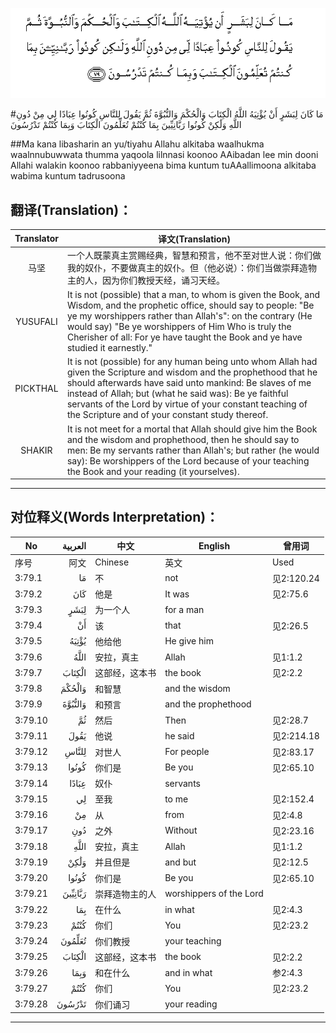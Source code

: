 ![003:079](images/003_079.gif)

#مَا كَانَ لِبَشَرٍ أَنْ يُؤْتِيَهُ اللَّهُ الْكِتَابَ وَالْحُكْمَ وَالنُّبُوَّةَ ثُمَّ يَقُولَ لِلنَّاسِ كُونُوا عِبَادًا لِي مِنْ دُونِ اللَّهِ وَلَٰكِنْ كُونُوا رَبَّانِيِّينَ بِمَا كُنْتُمْ تُعَلِّمُونَ الْكِتَابَ وَبِمَا كُنْتُمْ تَدْرُسُونَ 

##Ma kana libasharin an yu/tiyahu Allahu alkitaba waalhukma waalnnubuwwata thumma yaqoola lilnnasi koonoo AAibadan lee min dooni Allahi walakin koonoo rabbaniyyeena bima kuntum tuAAallimoona alkitaba wabima kuntum tadrusoona 

## 翻译(Translation)：

| Translator | 译文(Translation)                                            |
| :--------: | ------------------------------------------------------------ |
|    马坚    | 一个人既蒙真主赏赐经典，智慧和预言，他不至对世人说：你们做我的奴仆，不要做真主的奴仆。但（他必说）：你们当做崇拜造物主的人，因为你们教授天经，诵习天经。 |
|  YUSUFALI  | It is not (possible) that a man, to whom is given the Book, and Wisdom, and the prophetic office, should say to people: "Be ye my worshippers rather than Allah's": on the contrary (He would say) "Be ye worshippers of Him Who is truly the Cherisher of all: For ye have taught the Book and ye have studied it earnestly." |
|  PICKTHAL  | It is not (possible) for any human being unto whom Allah had given the Scripture and wisdom and the prophethood that he should afterwards have said unto mankind: Be slaves of me instead of Allah; but (what he said was): Be ye faithful servants of the Lord by virtue of your constant teaching of the Scripture and of your constant study thereof. |
|   SHAKIR   | It is not meet for a mortal that Allah should give him the Book and the wisdom and prophethood, then he should say to men: Be my servants rather than Allah's; but rather (he would say): Be worshippers of the Lord because of your teaching the Book and your reading (it yourselves). |

---

## 对位释义(Words Interpretation)：

| No   | العربية | 中文    | English | 曾用词 |
| ---- | ------: | ------- | ------- | ------ |
| 序号 |    阿文 | Chinese | 英文    | Used   |
| 3:79.1  | مَا      | 不             | not                     | 见2:120.24 |
| 3:79.2  | كَانَ     | 他是           | It was                  | 见2:75.6   |
| 3:79.3  | لِبَشَرٍ    | 为一个人       | for a man               |            |
| 3:79.4  | أَنْ      | 该             | that                    | 见2:26.5   |
| 3:79.5  | يُؤْتِيَهُ   | 他给他         | He give him             |            |
| 3:79.6  | اللَّهُ    | 安拉，真主     | Allah                   | 见1:1.2    |
| 3:79.7  | الْكِتَابَ  | 这部经，这本书 | the book                | 见2:2.2    |
| 3:79.8  | وَالْحُكْمَ  | 和智慧         | and the wisdom          |            |
| 3:79.9  | وَالنُّبُوَّةَ | 和预言         | and the prophethood     |            |
| 3:79.10 | ثُمَّ      | 然后           | Then                    | 见2:28.7   |
| 3:79.11 | يَقُولَ    | 他说           | he said                 | 见2:214.18 |
| 3:79.12 | لِلنَّاسِ   | 对世人         | For people              | 见2:83.17  |
| 3:79.13 | كُونُوا   | 你们是         | Be you                  | 见2:65.10  |
| 3:79.14 | عِبَادًا   | 奴仆           | servants                |            |
| 3:79.15 | لِي      | 至我           | to me                   | 见2:152.4  |
| 3:79.16 | مِنْ      | 从             | from                    | 见2:4.8    |
| 3:79.17 | دُونِ     | 之外           | Without                 | 见2:23.16  |
| 3:79.18 | اللَّهِ    | 安拉，真主     | Allah                   | 见1:1.2    |
| 3:79.19 | وَلَٰكِنْ    | 并且但是       | and but                 | 见2:12.5   |
| 3:79.20 | كُونُوا   | 你们是         | Be you                  | 见2:65.10  |
| 3:79.21 | رَبَّانِيِّينَ | 崇拜造物主的人 | worshippers of the Lord |            |
| 3:79.22 | بِمَا     | 在什么         | in what                 | 见2:4.3    |
| 3:79.23 | كُنْتُمْ    | 你们           | You                     | 见2:23.2   |
| 3:79.24 | تُعَلِّمُونَ  | 你们教授       | your teaching           |            |
| 3:79.25 | الْكِتَابَ  | 这部经，这本书 | the book                | 见2:2.2    |
| 3:79.26 | وَبِمَا    | 和在什么       | and in what             | 参2:4.3    |
| 3:79.27 | كُنْتُمْ    | 你们           | You                     | 见2:23.2   |
| 3:79.28 | تَدْرُسُونَ  | 你们诵习       | your reading            |            |

---
